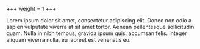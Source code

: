 +++
weight = 1
+++

Lorem ipsum dolor sit amet, consectetur adipiscing elit. Donec non odio a sapien vulputate viverra at sit amet tortor. Aenean pellentesque sollicitudin quam. Nulla in nibh tempus, gravida ipsum quis, accumsan felis. Integer aliquam viverra nulla, eu laoreet est venenatis eu.